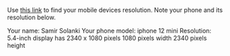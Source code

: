 Use [this link](https://www.webmobilefirst.com/en/devices/) to find your mobile devices resolution. Note your phone and its resolution below.

Your name: Samir Solanki
Your phone model: iphone 12 mini
Resolution: 5.4-inch display has 2340 x 1080 pixels
1080 pixels width
2340 pixels height
